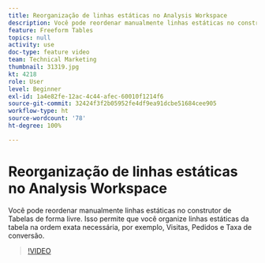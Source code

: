 ```yaml
---
title: Reorganização de linhas estáticas no Analysis Workspace
description: Você pode reordenar manualmente linhas estáticas no construtor de Tabelas de forma livre. Isso permite que você organize linhas estáticas da tabela na ordem exata necessária, por exemplo, Visitas, Pedidos e Taxa de conversão.
feature: Freeform Tables
topics: null
activity: use
doc-type: feature video
team: Technical Marketing
thumbnail: 31319.jpg
kt: 4218
role: User
level: Beginner
exl-id: 1a4e82fe-12ac-4c44-afec-60010f1214f6
source-git-commit: 32424f3f2b05952fe4df9ea91dcbe51684cee905
workflow-type: ht
source-wordcount: '78'
ht-degree: 100%

---
```


# Reorganização de linhas estáticas no Analysis Workspace

Você pode reordenar manualmente linhas estáticas no construtor de Tabelas de forma livre. Isso permite que você organize linhas estáticas da tabela na ordem exata necessária, por exemplo, Visitas, Pedidos e Taxa de conversão.

>[!VIDEO](https://video.tv.adobe.com/v/31319/?quality=12)
